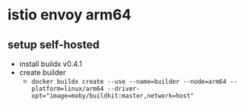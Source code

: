 # istio envoy arm64


## setup self-hosted

* install buildx v0.4.1
* create builder 
    * `docker buildx create --use --name=builder --node=arm64 --platform=linux/arm64 --driver-opt="image=moby/buildkit:master,network=host"`